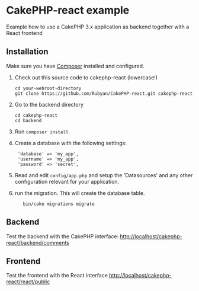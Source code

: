 # CakePHP-react example

Example how to use a CakePHP 3.x application as backend together with a React frontend

## Installation

Make sure you have [Composer](http://getcomposer.org/doc/00-intro.md) installed and configured.

1. Check out this source code to cakephp-react (lowercase!)
    ```
    cd your-webroot-directory
    git clone https://github.com/Rubyan/CakePHP-react.git cakephp-react
    ```

2. Go to the backend directory
   ```
   cd cakephp-react
   cd backend
   ```
   
3. Run `composer install`.

4. Create a database with the following settings:
    ```
     'database' => 'my_app',
     'username' => 'my_app',
     'password' => 'secret',
    ```  
5. Read and edit `config/app.php` and setup the 'Datasources' and any other
configuration relevant for your application.

6. run the migration. This will create the database table.
    ```   
       bin/cake migrations migrate
    ```

## Backend
Test the backend with the CakePHP interface:
<http://localhost/cakephp-react/backend/comments>  

## Frontend
Test the frontend with the React interface
<http://localhost/cakephp-react/react/public>



